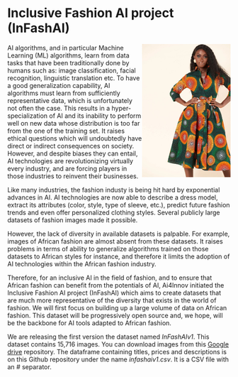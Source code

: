 # Inclusive Fashion AI project (InFashAI)

<img align="right" src="https://github.com/hgilles06/infashai/blob/main/image11.jpg?raw=true " width="200" height="300" />

AI algorithms, and in particular Machine Learning (ML) algorithms, learn from data tasks that have been traditionally done by humans such as: image classification, facial recognition, linguistic translation etc. To have a good generalization capability, AI algorithms must learn from sufficiently representative data, which is unfortunately not often the case. This results in a hyper-specialization of AI and its inability to perform well on new data whose distribution is too far from the one of the training set. It raises ethical questions which will undoubtedly have direct or indirect consequences on society. However, and despite biases they can entail, AI technologies are revolutionizing virtually every industry, and are forcing players in those industries to reinvent their businesses. 

Like many industries, the fashion industy is being hit hard by exponential advances in AI. AI technologies are now able to describe a dress model, extract its attributes (color, style, type of sleeve, etc.), predict future fashion trends and even offer personalized clothing styles. Several publicly large datasets of fashion images made it possible.

However, the lack of diversity in available datasets is palpable. For example, images of African fashion are almost absent from these datasets. It raises problems in terms of ability to generalize algorithms trained on those datasets to African styles for instance, and therefore it limits the adoption of AI technologies within the African fashion industry.

Therefore, for an inclusive AI in the field of fashion, and to ensure that African fashion can benefit from the potentials of AI, Ai4Innov initiated the Inclusive Fashion AI project (InFashAI) which aims to create datasets that are much more representative of the diversity that exists in the world of fashion. We will first focus on building up a large volume of data on African fashion. This dataset will be progressively open source and, we hope, will be the backbone for AI tools adapted to African fashion.

We are releasing the first version the dataset named *InFashAIv1*. This dataset contains 15,716 images. You can download images from this [Google drive](https://drive.google.com/drive/folders/1KdnIyrYI2yrtnW0kbm_f8bU4R4Eof_lh?usp=sharing) repository. The dataframe containing titles, prices and descriptions is on this Github repository under the name *infashaiv1.csv*. It is a CSV file with an *#* separator.
